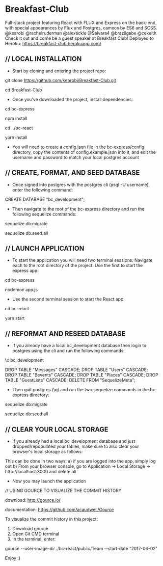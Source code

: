 # Breakfast-Club
Full-stack project featuring React with FLUX and Express on the back-end, with special appearances by Flux and Postgres, cameos by ES6 and SCSS. @kearobi @rachelruderman @alextickle @Salvara4 @brazilgabe @cekeith. Check it out and come be a guest speaker at Breakfast Club! Deployed to Heroku: https://breakfast-club.herokuapp.com/

// LOCAL INSTALLATION
----

- Start by cloning and entering the project repo:



git clone https://github.com/kearobi/Breakfast-Club.git


cd Breakfast-Club



- Once you've downloaded the project, install dependencies:



cd bc-express

npm install

cd ../bc-react

yarn install



 - You will need to create a config.json file in the bc-express/config directory, copy the contents of config.example.json into it,
and edit the username and password to match your local postgres account

// CREATE, FORMAT, AND SEED DATABASE
----


- Once signed into postgres with the postgres cli (psql -U username), enter the following command:



CREATE DATABASE "bc_development";



- Then navigate to the root of the bc-express directory and run the following sequelize commands:



sequelize db:migrate

sequelize db:seed:all



// LAUNCH APPLICATION
----

- To start the application you will need two terminal sessions. Navigate each to the root directory of the project. Use the first to start the express app:



cd bc-express

nodemon app.js



- Use the second terminal session to start the React app:



cd bc-react

yarn start



// REFORMAT AND RESEED DATABASE
----

- If you already have a local bc_development database then login to postgres using the cli and run the following commands:



\c bc_development

DROP TABLE "Messages" CASCADE; DROP TABLE "Users" CASCADE; DROP TABLE "Bevents" CASCADE; DROP TABLE "Places" CASCADE; DROP TABLE "GuestLists" CASCADE; DELETE FROM "SequelizeMeta";



- Then quit postgres (\q) and run the two sequelize commands in the bc-express directory:



sequelize db:migrate

sequelize db:seed:all



// CLEAR YOUR LOCAL STORAGE
----
- If you already had a local bc_development database and just dropped/repopulated your tables, make sure to also clear your browser's local storage as follows:

This can be done in two ways:
a) if you are logged into the app, simply log out
b) From your browser console, go to Application -> Local Storage -> http://localhost:3000 and delete all

- Now you may launch the application


// USING GOURCE TO VISUALIZE THE COMMIT HISTORY

download: http://gource.io/

documentation: https://github.com/acaudwell/Gource

To visualize the commit history in this project:
1. Download gource
2. Open  Git CMD terminal
3. In the terminal, enter:

gource --user-image-dir ./bc-react/public/Team --start-date "2017-06-02"

Enjoy :)

